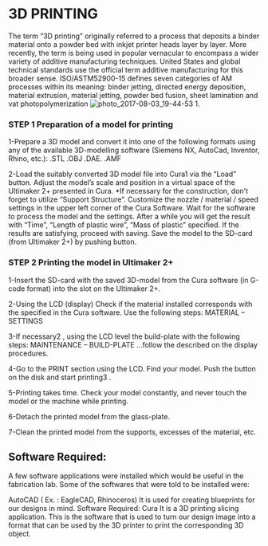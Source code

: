 # 3D PRINTING
The term “3D printing” originally referred to a process that deposits a binder material onto a powder bed with inkjet printer 
heads layer by layer. More recently, the term is being used in popular vernacular to encompass a wider variety of additive manufacturing
techniques. United States and global technical standards use the official term additive manufacturing for this broader sense. 
ISO/ASTM52900-15 defines seven categories of AM processes within its meaning: binder jetting, directed energy deposition, material 
extrusion, material jetting, powder bed fusion, sheet lamination and vat photopolymerization
![photo_2017-08-03_19-44-53 1](https://user-images.githubusercontent.com/31272035/30161365-39ca45e4-93e1-11e7-8d16-ec6e886e8e7c.jpg).



### STEP 1 Preparation of a model for printing

1-Prepare a 3D model and convert it into one of the following formats using any of the available 3D-modelling software (Siemens NX, 
AutoCad, Inventor, Rhino, etc.): .STL .OBJ .DAE. .AMF

2-Load the suitably converted 3D model file into Cura1 via the “Load” button. Adjust the model’s scale and position in a virtual 
space of the Ultimaker 2+ presented in Cura. *If necessary for the construction, don’t forget to utilize “Support Structure”.
Customize the nozzle / material / speed settings in the upper left corner of the Cura Software. Wait for the software to process
the model and the settings. After a while you will get the result with “Time”, “Length of plastic wire”, “Mass of plastic” specified.
If the results are satisfying, proceed with saving. Save the model to the SD-card (from Ultimaker 2+) by pushing button.

### STEP 2 Printing the model in Ultimaker 2+

1-Insert the SD-card with the saved 3D-model from the Cura software (in G-code format) into the slot on the Ultimaker 2+.

2-Using the LCD (display) Check if the material installed corresponds with the specified in the Cura software. Use the following
steps: MATERIAL – SETTINGS

3-If necessary2 , using the LCD level the build-plate with the following steps: MAINTENANCE – BUILD-PLATE …follow the described
on the display procedures.

4-Go to the PRINT section using the LCD. Find your model. Push the button on the disk and start printing3 .


5-Printing takes time. Check your model constantly, and never touch the model or the machine while printing.

6-Detach the printed model from the glass-plate.

7-Clean the printed model from the supports, excesses of the material, etc.
 
## Software Required:

A few software applications were installed which would be useful in the fabrication lab. Some of the softwares that were told to be installed were:

AutoCAD ( Ex. : EagleCAD, Rhinoceros) It is used for creating blueprints for our designs in mind.
Software Required:
Cura It is a 3D printing slicing application. This is the software that is used to turn our design image into a format 
that can be used by the 3D printer to print the corresponding 3D object.
